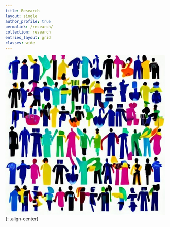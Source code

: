 ```yaml
---
title: Research
layout: single
author_profile: true
permalink: /research/
collection: research
entries_layout: grid
classes: wide
---
```



![image-center](/assets/images/picture2.jpg){: .align-center}